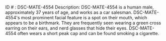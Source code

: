 ID # : DSC-MATE-4554
Description: DSC-MATE-4554 is a human male, approximately 37 years of age, and works as a car salesman. DSC-MATE-4554's most prominent facial feature is a spot on their mouth, which appears to be a birthmark. They are frequently seen wearing a green cross earring on their ears, and nerd glasses that hide their eyes. DSC-MATE-4554 often wears a short peak cap and can be found smoking a cigarette.